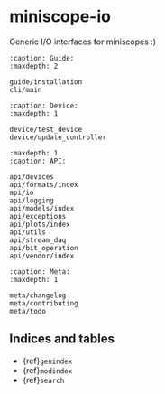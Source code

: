 # miniscope-io

Generic I/O interfaces for miniscopes :)

```{toctree}
:caption: Guide:
:maxdepth: 2

guide/installation
cli/main
```

```{toctree}
:caption: Device:
:maxdepth: 1

device/test_device
device/update_controller
```

```{toctree}
:maxdepth: 1
:caption: API:

api/devices
api/formats/index
api/io
api/logging
api/models/index
api/exceptions
api/plots/index
api/utils
api/stream_daq
api/bit_operation
api/vendor/index
```

```{toctree}
:caption: Meta:
:maxdepth: 1

meta/changelog
meta/contributing
meta/todo
```
 

## Indices and tables

* {ref}`genindex`
* {ref}`modindex`
* {ref}`search`
